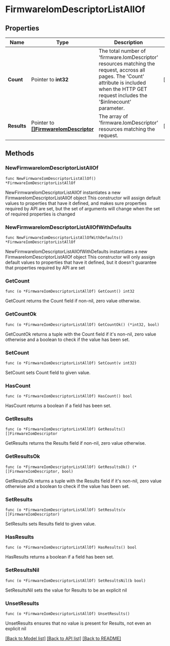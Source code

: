 # FirmwareIomDescriptorListAllOf

## Properties

Name | Type | Description | Notes
------------ | ------------- | ------------- | -------------
**Count** | Pointer to **int32** | The total number of &#39;firmware.IomDescriptor&#39; resources matching the request, accross all pages. The &#39;Count&#39; attribute is included when the HTTP GET request includes the &#39;$inlinecount&#39; parameter. | [optional] 
**Results** | Pointer to [**[]FirmwareIomDescriptor**](firmware.IomDescriptor.md) | The array of &#39;firmware.IomDescriptor&#39; resources matching the request. | [optional] 

## Methods

### NewFirmwareIomDescriptorListAllOf

`func NewFirmwareIomDescriptorListAllOf() *FirmwareIomDescriptorListAllOf`

NewFirmwareIomDescriptorListAllOf instantiates a new FirmwareIomDescriptorListAllOf object
This constructor will assign default values to properties that have it defined,
and makes sure properties required by API are set, but the set of arguments
will change when the set of required properties is changed

### NewFirmwareIomDescriptorListAllOfWithDefaults

`func NewFirmwareIomDescriptorListAllOfWithDefaults() *FirmwareIomDescriptorListAllOf`

NewFirmwareIomDescriptorListAllOfWithDefaults instantiates a new FirmwareIomDescriptorListAllOf object
This constructor will only assign default values to properties that have it defined,
but it doesn't guarantee that properties required by API are set

### GetCount

`func (o *FirmwareIomDescriptorListAllOf) GetCount() int32`

GetCount returns the Count field if non-nil, zero value otherwise.

### GetCountOk

`func (o *FirmwareIomDescriptorListAllOf) GetCountOk() (*int32, bool)`

GetCountOk returns a tuple with the Count field if it's non-nil, zero value otherwise
and a boolean to check if the value has been set.

### SetCount

`func (o *FirmwareIomDescriptorListAllOf) SetCount(v int32)`

SetCount sets Count field to given value.

### HasCount

`func (o *FirmwareIomDescriptorListAllOf) HasCount() bool`

HasCount returns a boolean if a field has been set.

### GetResults

`func (o *FirmwareIomDescriptorListAllOf) GetResults() []FirmwareIomDescriptor`

GetResults returns the Results field if non-nil, zero value otherwise.

### GetResultsOk

`func (o *FirmwareIomDescriptorListAllOf) GetResultsOk() (*[]FirmwareIomDescriptor, bool)`

GetResultsOk returns a tuple with the Results field if it's non-nil, zero value otherwise
and a boolean to check if the value has been set.

### SetResults

`func (o *FirmwareIomDescriptorListAllOf) SetResults(v []FirmwareIomDescriptor)`

SetResults sets Results field to given value.

### HasResults

`func (o *FirmwareIomDescriptorListAllOf) HasResults() bool`

HasResults returns a boolean if a field has been set.

### SetResultsNil

`func (o *FirmwareIomDescriptorListAllOf) SetResultsNil(b bool)`

 SetResultsNil sets the value for Results to be an explicit nil

### UnsetResults
`func (o *FirmwareIomDescriptorListAllOf) UnsetResults()`

UnsetResults ensures that no value is present for Results, not even an explicit nil

[[Back to Model list]](../README.md#documentation-for-models) [[Back to API list]](../README.md#documentation-for-api-endpoints) [[Back to README]](../README.md)


